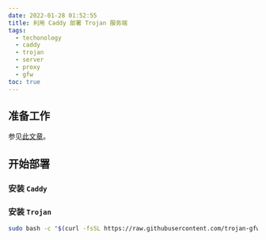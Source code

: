 ```yaml
---
date: 2022-01-28 01:52:55
title: 利用 Caddy 部署 Trojan 服务端
tags:
  - techonology
  - caddy
  - trojan
  - server
  - proxy
  - gfw
toc: true
---
```


## 准备工作
参见[此文章](https://blog.xfqlittlefan.xyz/2022/01/27/caddy-v2ray/)。

## 开始部署
### 安装 `Caddy`
### 安装 `Trojan`
```bash bash
sudo bash -c "$(curl -fsSL https://raw.githubusercontent.com/trojan-gfw/trojan-quickstart/master/trojan-quickstart.sh)"
```